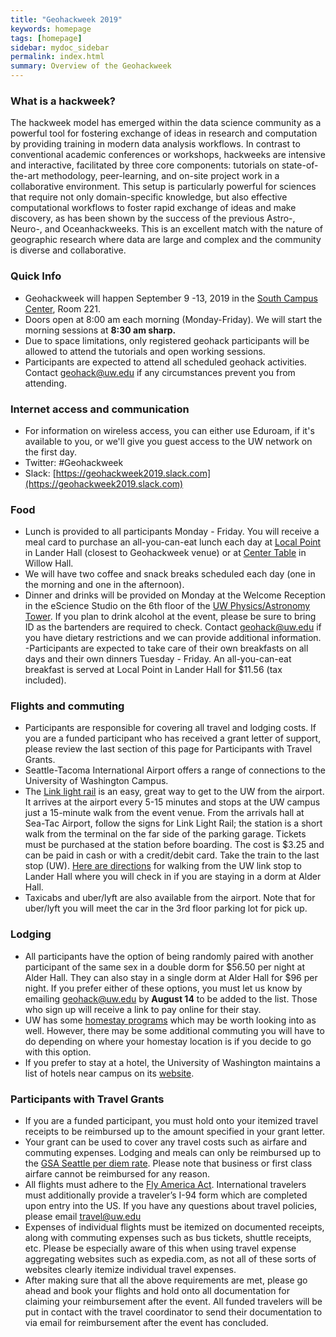 ```yaml
---
title: "Geohackweek 2019"
keywords: homepage
tags: [homepage]
sidebar: mydoc_sidebar
permalink: index.html
summary: Overview of the Geohackweek
---
```

### What is a hackweek? 
The hackweek model has emerged within the data science community as a powerful tool for fostering exchange of ideas in research and computation by providing training in modern data analysis workflows. In contrast to conventional academic conferences or workshops, hackweeks are intensive and interactive, facilitated by three core components: tutorials on state-of-the-art methodology, peer-learning, and on-site project work in a collaborative environment. This setup is particularly powerful for sciences that require not only domain-specific knowledge, but also effective computational workflows to foster rapid exchange of ideas and make discovery, as has been shown by the success of the previous Astro-, Neuro-, and Oceanhackweeks. This is an excellent match with the nature of geographic research where data are large and complex and the community is diverse and collaborative.

### Quick Info
- Geohackweek will happen September 9 -13, 2019  in the [South Campus Center](https://www.google.com/maps/place/UW+South+Campus+Center/@47.6495125,-122.3129862,17z/data=!3m1!4b1!4m5!3m4!1s0x549014ec0573d0fd:0x92c36f77d79c29d7!8m2!3d47.6495089!4d-122.3107975), Room 221.
- Doors open at 8:00 am each morning (Monday-Friday). We will start the morning sessions at **8:30 am sharp.**
- Due to space limitations, only registered geohack participants will be allowed to attend the tutorials and open working sessions.
- Participants are expected to attend all scheduled geohack activities. Contact geohack@uw.edu if any circumstances prevent you from attending.

### Internet access and communication
- For information on wireless access, you can either use Eduroam, if it's available to you, or we'll give you guest access to the UW network on the first day.
- Twitter: #Geohackweek
- Slack: [https://geohackweek2019.slack.com](https://geohackweek2019.slack.com)

### Food
- Lunch is provided to all participants Monday - Friday. You will receive a meal card to purchase an all-you-can-eat lunch each day at [Local Point](https://hfs.uw.edu/Eat/Dining-Locations/Local-Point) in Lander Hall (closest to Geohackweek venue) or at [Center Table](https://hfs.uw.edu/Eat/Dining-Locations/Center-Table) in Willow Hall.  
- We will have two coffee and snack breaks scheduled each day (one in the morning and one in the afternoon). 
- Dinner and drinks will be provided on Monday at the Welcome Reception in the eScience Studio on the 6th floor of the [UW Physics/Astronomy Tower](https://www.google.com/maps/place/Physics%2FAstronomy+Tower+(PAC)/@47.6533204,-122.3138985,17z/data=!3m1!4b1!4m5!3m4!1s0x549014f277d18f21:0xcdd12aca9d4ed88b!8m2!3d47.6533168!4d-122.3117098). If you plan to drink alcohol at the event, please be sure to bring ID as the bartenders are required to check. Contact geohack@uw.edu if you have dietary restrictions and we can provide additional information.
-Participants are expected to take care of their own breakfasts on all days and their own dinners Tuesday - Friday.
An all-you-can-eat breakfast is served at Local Point in Lander Hall for $11.56 (tax included). 

### Flights and commuting 
- Participants are responsible for covering all travel and lodging costs. If you are a funded participant who has received a grant letter of support, please review the last section of this page for Participants with Travel Grants.  
- Seattle-Tacoma International Airport offers a range of connections to the University of Washington Campus.
- The [Link light rail](https://www.soundtransit.org/Schedules/Link-light-rail) is an easy, great way to get to the UW from the airport. It arrives at the airport every 5-15 minutes and stops at the UW campus just a 15-minute walk from the event venue. From the arrivals hall at Sea-Tac Airport, follow the signs for Link Light Rail; the station is a short walk from the terminal on the far side of the parking garage. Tickets must be purchased at the station before boarding. The cost is $3.25 and can be paid in cash or with a credit/debit card. Take the train to the last stop (UW). [Here are directions](https://www.google.com/maps/dir/UW+%2F+Husky+Stadium+Link+Station,+Montlake+Boulevard+Northeast,+Seattle,+WA/Lander+Hall,+Northeast+Campus+Parkway,+Seattle,+WA/@47.6528701,-122.3174734,15z/data=!3m1!4b1!4m14!4m13!1m5!1m1!1s0x549014eca005d559:0x2a5b4b6f98dddc9c!2m2!1d-122.3037817!2d47.6498128!1m5!1m1!1s0x549014f3ba755af3:0x942b03c21f9cc45e!2m2!1d-122.3148976!2d47.655826!3e2) for walking from the UW link stop to Lander Hall where you will check in if you are staying in a dorm at Alder Hall.
- Taxicabs and uber/lyft are also available from the airport. Note that for uber/lyft you will meet the car in the 3rd floor parking lot for pick up.

### Lodging 
- All participants have the option of being randomly paired with another participant of the same sex in a double dorm for $56.50 per night at Alder Hall. They can also stay in a single dorm at Alder Hall for $96 per night. If you prefer either of these options, you must let us know by emailing geohack@uw.edu by **August 14** to be added to the list. Those who sign up will receive a link to pay online for their stay. 
- UW has some [homestay programs](https://www.ielp.uw.edu/housing/homestays/) which may be worth looking into as well. However, there may be some additional commuting you will have to do depending on where your homestay location is if you decide to go with this option.
- If you prefer to stay at a hotel, the University of Washington maintains a list of hotels near campus on its [website](http://fyp.washington.edu/getting-started-at-the-university-of-washington/transportation-options/hotel-accommodations/).

### Participants with Travel Grants
- If you are a funded participant, you must hold onto your itemized travel receipts to be reimbursed up to the amount specified in your grant letter. 
- Your grant can be used to cover any travel costs such as airfare and commuting expenses. Lodging and meals can only be reimbursed up to the [GSA Seattle per diem rate](https://www.gsa.gov/travel/plan-book/per-diem-rates/per-diem-rates-lookup/?action=perdiems_report&state=WA&fiscal_year=2019&zip=&city=). Please note that business or first class airfare cannot be reimbursed for any reason. 
- All flights must adhere to the [Fly America Act](https://www.gsa.gov/policy-regulations/policy/travel-management-policy/fly-america-act). International travelers must additionally provide a traveler’s I-94 form which are completed upon entry into the US. If you have any questions about travel policies, please email travel@uw.edu
- Expenses of individual flights must be itemized on documented receipts, along with commuting expenses such as bus tickets, shuttle receipts, etc. Please be especially aware of this when using travel expense aggregating websites such as expedia.com, as not all of these sorts of websites clearly itemize individual travel expenses.
- After making sure that all the above requirements are met, please go ahead and book your flights and hold onto all documentation for claiming your reimbursement after the event. All funded travelers will be put in contact with the travel coordinator to send their documentation to via email for reimbursement after the event has concluded. 


